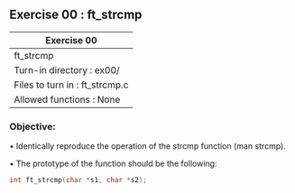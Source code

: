 ## Exercise 00 : ft_strcmp

|               Exercise 00             |
|---------------------------------------|
|             ft_strcmp                 |
| Turn-in directory : ex00/             |
| Files to turn in : ft_strcmp.c        |
| Allowed functions : None              |

 ### Objective: 

• Identically reproduce the operation of the strcmp function (man strcmp).

• The prototype of the function should be the following:
```C
int ft_strcmp(char *s1, char *s2);
```
